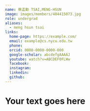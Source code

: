 ```yaml
---
name: 蔡孟勳 TSAI,MENG-HSUN 
image: images/members/404415073.jpg 
role: undergrad
aliases:
  - meng hsun tsai
links:
  home-page: https://example.com/
  email: example@cs.nycu.edu.tw
  phone: 
  orcid: 0000-0000-0000-000
  google-scholar: abcdefgAAAAJ
  youtube: watch?v=ABCDEF0FLWw
  facebook:
  instagram:
  linkedin:
  github:
---
```

# Your text goes here
